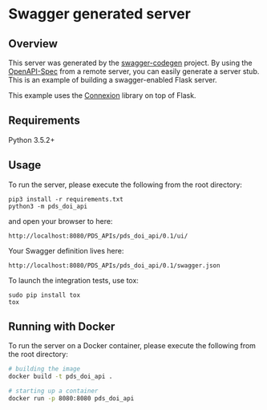 # Swagger generated server

## Overview
This server was generated by the [swagger-codegen](https://github.com/swagger-api/swagger-codegen) project. By using the
[OpenAPI-Spec](https://github.com/swagger-api/swagger-core/wiki) from a remote server, you can easily generate a server stub.  This
is an example of building a swagger-enabled Flask server.

This example uses the [Connexion](https://github.com/zalando/connexion) library on top of Flask.

## Requirements
Python 3.5.2+

## Usage
To run the server, please execute the following from the root directory:

```
pip3 install -r requirements.txt
python3 -m pds_doi_api
```

and open your browser to here:

```
http://localhost:8080/PDS_APIs/pds_doi_api/0.1/ui/
```

Your Swagger definition lives here:

```
http://localhost:8080/PDS_APIs/pds_doi_api/0.1/swagger.json
```

To launch the integration tests, use tox:
```
sudo pip install tox
tox
```

## Running with Docker

To run the server on a Docker container, please execute the following from the root directory:

```bash
# building the image
docker build -t pds_doi_api .

# starting up a container
docker run -p 8080:8080 pds_doi_api
```
